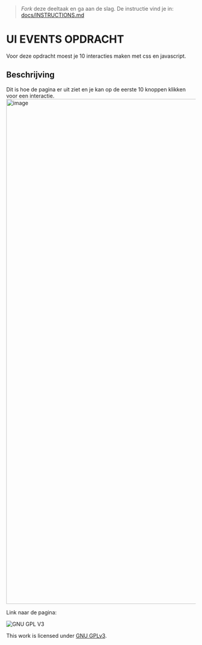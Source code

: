 > _Fork_ deze deeltaak en ga aan de slag. De instructie vind je in: [docs/INSTRUCTIONS.md](docs/INSTRUCTIONS.md)

# UI EVENTS OPDRACHT
Voor deze opdracht moest je 10 interacties maken met css en javascript.


## Beschrijving
Dit is hoe de pagina er uit ziet en je kan op de eerste 10 knoppen klikken voor een interactie.
<img width="1344" alt="image" src="https://user-images.githubusercontent.com/34092733/213926741-46511303-54ba-43a0-bf89-112c08761f7e.png">

Link naar de pagina:

![GNU GPL V3](https://www.gnu.org/graphics/gplv3-127x51.png)

This work is licensed under [GNU GPLv3](./LICENSE).
